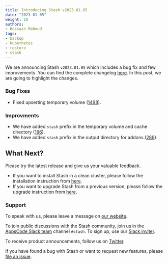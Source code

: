 ```yaml
---
title: Introducing Stash v2023.01.05
date: "2023-01-05"
weight: 10
authors:
- Hossain Mahmud
tags:
- backup
- kubernetes
- restore
- stash
---
```


We are announcing Stash `v2023.01.05` which includes a bug fix and few improvements. You can find the complete changelog [here](https://github.com/stashed/CHANGELOG/blob/master/releases/v2023.01.05/README.md). In this post, we are going to highlight the changes.

### Bug Fixes

- Fixed upserting temporary volume ([1498](https://github.com/stashed/stash/pull/1498)).

### Improvments

- We have added `stash` prefix in the temporary volume and cache directory ([196](https://github.com/stashed/apimachinery/pull/196)).
- We have added `stash` prefix in the output directory for addons.([289](https://github.com/stashed/installer/pull/289)).

## What Next?

Please try the latest release and give us your valuable feedback.

- If you want to install Stash in a clean cluster, please follow the installation instruction from [here](https://stash.run/docs/v2022.06.21/setup/).
- If you want to upgrade Stash from a previous version, please follow the upgrade instruction from [here](https://stash.run/docs/v2022.06.21/setup/upgrade/).

### Support

To speak with us, please leave a message on [our website](https://appscode.com/contact/).

To join public discussions with the Stash community, join us in the [AppsCode Slack team](https://appscode.slack.com/messages/C8NCX6N23/details/) channel `#stash`. To sign up, use our [Slack inviter](https://slack.appscode.com/).

To receive product announcements, follow us on [Twitter](https://twitter.com/KubeStash).

If you have found a bug with Stash or want to request new features, please [file an issue](https://github.com/stashed/project/issues/new).
